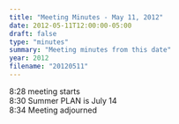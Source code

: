 ```yaml
---
title: "Meeting Minutes - May 11, 2012"
date: 2012-05-11T12:00:00-05:00
draft: false
type: "minutes"
summary: "Meeting minutes from this date"
year: 2012
filename: "20120511"
---
```


8:28 meeting starts<br />
8:30 Summer PLAN is July 14<br />
8:34 Meeting adjourned

